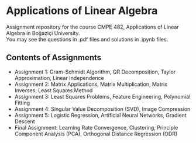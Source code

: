 # Applications of Linear Algebra
Assignment repository for the course CMPE 482, Applications of Linear Algebra in Boğaziçi University.  
You may see the questions in .pdf files and solutions in .ipynb files. 

## Contents of Assignments  

* Assignment 1: Gram-Schmidt Algorithm, QR Decomposition, Taylor Approximation, Linear Independence  
* Assignment 2: Matrix Applications, Matrix Multiplication, Matrix Inverses, Least Squares Method  
* Assignment 3: Least Squares Problems, Feature Engineering, Polynomial Fitting
* Assignment 4: Singular Value Decomposition (SVD), Image Compression
* Assignment 5: Logistic Regression, Artificial Neural Networks, Gradient Descent
* Final Assignment: Learning Rate Convergence, Clustering, Principle Component Analysis (PCA), Orthogonal Distance Regression (ODR)
